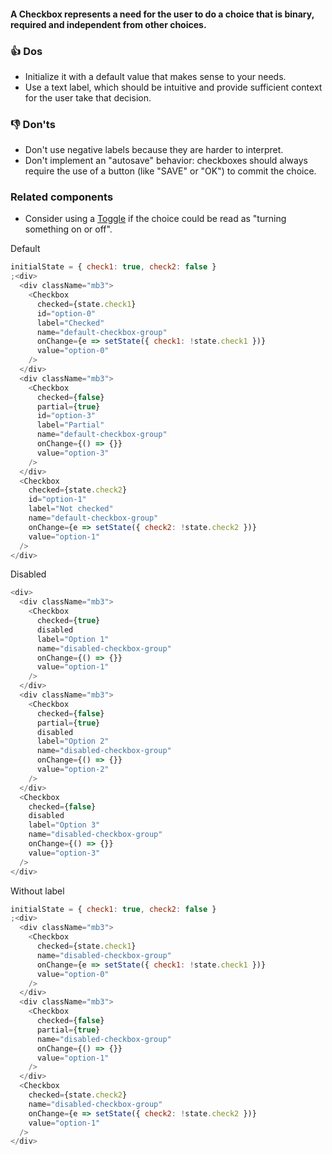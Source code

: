 #### A Checkbox represents a need for the user to do a choice that is binary, required and independent from other choices.

### 👍 Dos

- Initialize it with a default value that makes sense to your needs.
- Use a text label, which should be intuitive and provide sufficient context for the user take that decision.

### 👎 Don'ts

- Don't use negative labels because they are harder to interpret.
- Don't implement an "autosave" behavior: checkboxes should always require the use of a button (like "SAVE" or "OK") to commit the choice.

### Related components

- Consider using a <a href="#toggle">Toggle</a> if the choice could be read as "turning something on or off".

Default

```js
initialState = { check1: true, check2: false }
;<div>
  <div className="mb3">
    <Checkbox
      checked={state.check1}
      id="option-0"
      label="Checked"
      name="default-checkbox-group"
      onChange={e => setState({ check1: !state.check1 })}
      value="option-0"
    />
  </div>
  <div className="mb3">
    <Checkbox
      checked={false}
      partial={true}
      id="option-3"
      label="Partial"
      name="default-checkbox-group"
      onChange={() => {}}
      value="option-3"
    />
  </div>
  <Checkbox
    checked={state.check2}
    id="option-1"
    label="Not checked"
    name="default-checkbox-group"
    onChange={e => setState({ check2: !state.check2 })}
    value="option-1"
  />
</div>
```

Disabled

```js
<div>
  <div className="mb3">
    <Checkbox
      checked={true}
      disabled
      label="Option 1"
      name="disabled-checkbox-group"
      onChange={() => {}}
      value="option-1"
    />
  </div>
  <div className="mb3">
    <Checkbox
      checked={false}
      partial={true}
      disabled
      label="Option 2"
      name="disabled-checkbox-group"
      onChange={() => {}}
      value="option-2"
    />
  </div>
  <Checkbox
    checked={false}
    disabled
    label="Option 3"
    name="disabled-checkbox-group"
    onChange={() => {}}
    value="option-3"
  />
</div>
```

Without label

```js
initialState = { check1: true, check2: false }
;<div>
  <div className="mb3">
    <Checkbox
      checked={state.check1}
      name="disabled-checkbox-group"
      onChange={e => setState({ check1: !state.check1 })}
      value="option-0"
    />
  </div>
  <div className="mb3">
    <Checkbox
      checked={false}
      partial={true}
      name="disabled-checkbox-group"
      onChange={() => {}}
      value="option-1"
    />
  </div>
  <Checkbox
    checked={state.check2}
    name="disabled-checkbox-group"
    onChange={e => setState({ check2: !state.check2 })}
    value="option-1"
  />
</div>
```
